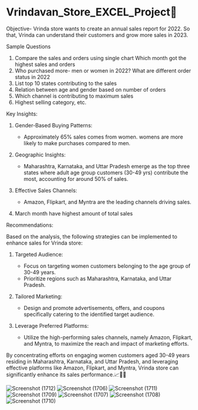 # Vrindavan_Store_EXCEL_Project🛒

Objective-
Vrinda store wants to create an annual sales report for 2022. So that, Vrinda can understand their customers and grow more sales in 2023.

Sample Questions
1. Compare the sales and orders using single chart Which month got the highest sales and orders
2. Who purchased more- men or women in 2022? What are different order status in 2022
3. List top 10 states contributing to the sales
4. Relation between age and gender based on number of orders
5. Which channel is contributing to maximum sales
6. Highest selling category, etc.


Key Insights:

1. Gender-Based Buying Patterns:
   - Approximately 65% sales comes  from  women. womens are more likely to make purchases compared to men.

2. Geographic Insights:
   - Maharashtra, Karnataka, and Uttar Pradesh emerge as the top three states where adult age group customers (30-49 yrs) contribute the most, accounting for around 50% of sales.

3. Effective Sales Channels:
   - Amazon, Flipkart, and Myntra are the leading channels driving sales.

4. March month have highest amount of total sales 


Recommendations:

Based on the analysis, the following strategies can be implemented to enhance sales for Vrinda store:

1. Targeted Audience:
   - Focus on targeting women customers belonging to the age group of 30-49 years.
   - Prioritize regions such as Maharashtra, Karnataka, and Uttar Pradesh.

2. Tailored Marketing:
   - Design and promote advertisements, offers, and coupons specifically catering to the identified target audience.

3. Leverage Preferred Platforms:
   - Utilize the high-performing sales channels, namely Amazon, Flipkart, and Myntra, to maximize the reach and impact of marketing efforts.

By concentrating efforts on engaging women customers aged 30-49 years residing in Maharashtra, Karnataka, and Uttar Pradesh, and leveraging effective platforms like Amazon, Flipkart, and Myntra, Vrinda store can significantly enhance its sales performance.📈🛒🎯

![Screenshot (1712)](https://github.com/shivam12345kesarwaniS/Vrindavan_Store_EXCEL_Project/assets/138551775/b304d131-e1ca-4894-8984-ba218090d9c9)
![Screenshot (1706)](https://github.com/shivam12345kesarwaniS/Vrindavan_Store_EXCEL_Project/assets/138551775/7407aa64-d0bb-43af-9e91-6b509797bac8)
![Screenshot (1711)](https://github.com/shivam12345kesarwaniS/Vrindavan_Store_EXCEL_Project/assets/138551775/b16ac4e4-36cb-4b0e-9990-bc33e74ec9f1)
![Screenshot (1709)](https://github.com/shivam12345kesarwaniS/Vrindavan_Store_EXCEL_Project/assets/138551775/61b82715-b8ff-4f69-b230-ea0aca5d391a)
![Screenshot (1707)](https://github.com/shivam12345kesarwaniS/Vrindavan_Store_EXCEL_Project/assets/138551775/e25f356a-b49e-45be-849c-c62b8f46eb93)
![Screenshot (1708)](https://github.com/shivam12345kesarwaniS/Vrindavan_Store_EXCEL_Project/assets/138551775/0042fb75-5cd5-4dc2-a7ab-8d3565583c3b)
![Screenshot (1710)](https://github.com/shivam12345kesarwaniS/Vrindavan_Store_EXCEL_Project/assets/138551775/a068f549-21cb-4f4a-93e5-8a8605c67773)




